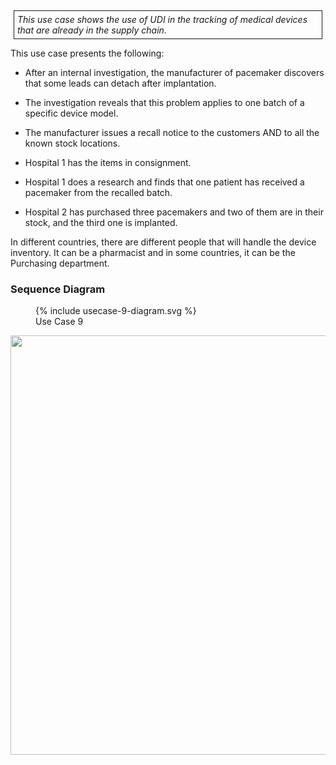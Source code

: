 <style>
  .table-usecase {
    width: 100%;
  }

  .table-usecase > thead > tr > th,
  .table-usecase > tbody > tr > th,
  .table-usecase > tfoot > tr > th,
  .table-usecase > thead > tr > td,
  .table-usecase > tbody > tr > td,
  .table-usecase > tfoot > tr > td {
    text-align: center;
  }

  .table-usecase .cell-shaded {
    background-color: #e6e6ff;
  }
  
  .table-usecase .cell-fat-bottom {
    border-bottom-width: 3px;
    border-bottom-color: #cccccc;
  }
</style>

<div style="  border: 1px solid; padding: 5px; margin: 5px;">
<i>This use case shows the use of UDI in the tracking of medical devices
that are already in the supply chain.</i>
</div>

This use case presents the following:

- After an internal investigation, the manufacturer of pacemaker discovers that some leads can detach after implantation.

- The investigation reveals that this problem applies to one batch of a specific device model.

- The manufacturer issues a recall notice to the customers AND to all the known stock locations.

- Hospital 1 has the items in consignment.

- Hospital 1 does a research and finds that one patient has received a pacemaker from the recalled batch. 

- Hospital 2 has purchased three pacemakers and two of them are in their stock, and the third one is implanted.

In different countries, there are different people that will handle the
device inventory. It can be a pharmacist and in some countries, it can
be the Purchasing department.

###  Sequence Diagram

  <figure>
    {% include usecase-9-diagram.svg %}
    <figcaption>Use Case 9</figcaption>
  </figure>

<div style="text-align:center">
<img src="image_UC9_SequenceDiagram.png" style="width:6.76672in;height:6.98471in"/>
</div>

